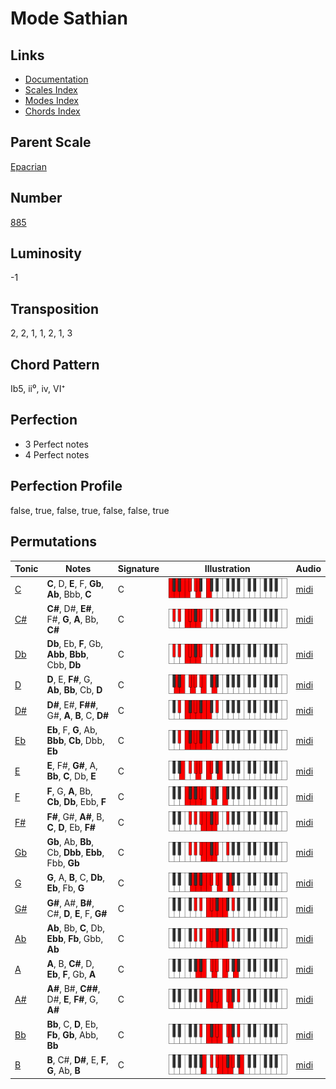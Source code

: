 # Mode Sathian

## Links

- [Documentation](README.md)
- [Scales Index](Scales.md)
- [Modes Index](Modes.md)
- [Chords Index](Chords.md)

## Parent Scale

[Epacrian](ScaleEpacrian.md)

## Number

[885](https://ianring.com/musictheory/scales/885)

## Luminosity

-1

## Transposition

2, 2, 1, 1, 2, 1, 3

## Chord Pattern

Ib5, ii⁰, iv, VI⁺

## Perfection

- 3 Perfect notes
- 4 Perfect notes

## Perfection Profile

false, true, false, true, false, false, true

## Permutations

| Tonic | Notes | Signature | Illustration | Audio |
|-------|-------|-----------|--------------|-------|
| [C](ModeCNaturalSathian.md) | **C**, D, **E**, F, **Gb**, **Ab**, Bbb, **C** | C | ![CNaturalSathian](ModeCNaturalSathian.png) | [midi](https://github.com/edipermadi/music/blob/main/docs/ModeCNaturalSathian.mid?raw=true) |
| [C#](ModeCSharpSathian.md) | **C#**, D#, **E#**, F#, **G**, **A**, Bb, **C#** | C | ![CSharpSathian](ModeCSharpSathian.png) | [midi](https://github.com/edipermadi/music/blob/main/docs/ModeCSharpSathian.mid?raw=true) |
| [Db](ModeDFlatSathian.md) | **Db**, Eb, **F**, Gb, **Abb**, **Bbb**, Cbb, **Db** | C | ![DFlatSathian](ModeDFlatSathian.png) | [midi](https://github.com/edipermadi/music/blob/main/docs/ModeDFlatSathian.mid?raw=true) |
| [D](ModeDNaturalSathian.md) | **D**, E, **F#**, G, **Ab**, **Bb**, Cb, **D** | C | ![DNaturalSathian](ModeDNaturalSathian.png) | [midi](https://github.com/edipermadi/music/blob/main/docs/ModeDNaturalSathian.mid?raw=true) |
| [D#](ModeDSharpSathian.md) | **D#**, E#, **F##**, G#, **A**, **B**, C, **D#** | C | ![DSharpSathian](ModeDSharpSathian.png) | [midi](https://github.com/edipermadi/music/blob/main/docs/ModeDSharpSathian.mid?raw=true) |
| [Eb](ModeEFlatSathian.md) | **Eb**, F, **G**, Ab, **Bbb**, **Cb**, Dbb, **Eb** | C | ![EFlatSathian](ModeEFlatSathian.png) | [midi](https://github.com/edipermadi/music/blob/main/docs/ModeEFlatSathian.mid?raw=true) |
| [E](ModeENaturalSathian.md) | **E**, F#, **G#**, A, **Bb**, **C**, Db, **E** | C | ![ENaturalSathian](ModeENaturalSathian.png) | [midi](https://github.com/edipermadi/music/blob/main/docs/ModeENaturalSathian.mid?raw=true) |
| [F](ModeFNaturalSathian.md) | **F**, G, **A**, Bb, **Cb**, **Db**, Ebb, **F** | C | ![FNaturalSathian](ModeFNaturalSathian.png) | [midi](https://github.com/edipermadi/music/blob/main/docs/ModeFNaturalSathian.mid?raw=true) |
| [F#](ModeFSharpSathian.md) | **F#**, G#, **A#**, B, **C**, **D**, Eb, **F#** | C | ![FSharpSathian](ModeFSharpSathian.png) | [midi](https://github.com/edipermadi/music/blob/main/docs/ModeFSharpSathian.mid?raw=true) |
| [Gb](ModeGFlatSathian.md) | **Gb**, Ab, **Bb**, Cb, **Dbb**, **Ebb**, Fbb, **Gb** | C | ![GFlatSathian](ModeGFlatSathian.png) | [midi](https://github.com/edipermadi/music/blob/main/docs/ModeGFlatSathian.mid?raw=true) |
| [G](ModeGNaturalSathian.md) | **G**, A, **B**, C, **Db**, **Eb**, Fb, **G** | C | ![GNaturalSathian](ModeGNaturalSathian.png) | [midi](https://github.com/edipermadi/music/blob/main/docs/ModeGNaturalSathian.mid?raw=true) |
| [G#](ModeGSharpSathian.md) | **G#**, A#, **B#**, C#, **D**, **E**, F, **G#** | C | ![GSharpSathian](ModeGSharpSathian.png) | [midi](https://github.com/edipermadi/music/blob/main/docs/ModeGSharpSathian.mid?raw=true) |
| [Ab](ModeAFlatSathian.md) | **Ab**, Bb, **C**, Db, **Ebb**, **Fb**, Gbb, **Ab** | C | ![AFlatSathian](ModeAFlatSathian.png) | [midi](https://github.com/edipermadi/music/blob/main/docs/ModeAFlatSathian.mid?raw=true) |
| [A](ModeANaturalSathian.md) | **A**, B, **C#**, D, **Eb**, **F**, Gb, **A** | C | ![ANaturalSathian](ModeANaturalSathian.png) | [midi](https://github.com/edipermadi/music/blob/main/docs/ModeANaturalSathian.mid?raw=true) |
| [A#](ModeASharpSathian.md) | **A#**, B#, **C##**, D#, **E**, **F#**, G, **A#** | C | ![ASharpSathian](ModeASharpSathian.png) | [midi](https://github.com/edipermadi/music/blob/main/docs/ModeASharpSathian.mid?raw=true) |
| [Bb](ModeBFlatSathian.md) | **Bb**, C, **D**, Eb, **Fb**, **Gb**, Abb, **Bb** | C | ![BFlatSathian](ModeBFlatSathian.png) | [midi](https://github.com/edipermadi/music/blob/main/docs/ModeBFlatSathian.mid?raw=true) |
| [B](ModeBNaturalSathian.md) | **B**, C#, **D#**, E, **F**, **G**, Ab, **B** | C | ![BNaturalSathian](ModeBNaturalSathian.png) | [midi](https://github.com/edipermadi/music/blob/main/docs/ModeBNaturalSathian.mid?raw=true) |
